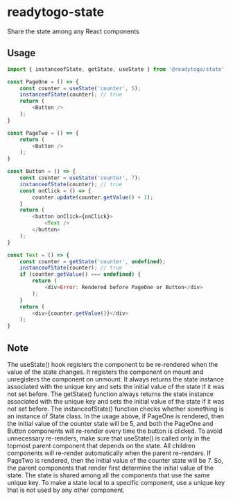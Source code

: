 # readytogo-state
Share the state among any React components

## Usage

```javascript
import { instanceofState, getState, useState } from '@readytogo/state';

const PageOne = () => {
	const counter = useState('counter', 5);
	instanceofState(counter); // true
	return (
		<Button />
	);
}

const PageTwo = () => {
	return (
		<Button />
	);
}

const Button = () => {
	const counter = useState('counter', 7);
	instanceofState(counter); // true
	const onClick = () => {
		counter.update(counter.getValue() + 1);
	}
	return (
		<button onClick={onClick}>
			<Text />
		</button>
	);
}

const Text = () => {
	const counter = getState('counter', undefined);
	instanceofState(counter); // true
	if (counter.getValue() === undefined) {
		return (
			<div>Error: Rendered before PageOne or Button</div>
		);
	}
	return (
		<div>{counter.getValue()}</div>
	);
}
```

## Note
The useState() hook registers the component to be re-rendered when the value of the state changes. It registers the component on mount and unregisters the component on unmount. It always returns the state instance associated with the unique key and sets the initial value of the state if it was not set before. The getState() function always returns the state instance associated with the unique key and sets the initial value of the state if it was not set before. The instanceofState() function checks whether something is an instance of State class. In the usage above, if PageOne is rendered, then the initial value of the counter state will be 5, and both the PageOne and Button components will re-render every time the button is clicked. To avoid unnecessary re-renders, make sure that useState() is called only in the topmost parent component that depends on the state. All children components will re-render automatically when the parent re-renders. If PageTwo is rendered, then the initial value of the counter state will be 7. So, the parent components that render first determine the initial value of the state. The state is shared among all the components that use the same unique key. To make a state local to a specific component, use a unique key that is not used by any other component.

